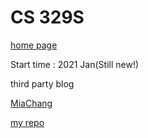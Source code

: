 # CS 329S

[home page](https://stanford-cs329s.github.io/)

Start time : 2021 Jan(Still new!)

third party blog

[MiaChang](https://bymiachang.com/2021/01/19/cs329s-course01-intro-ml-products-01/)

[my repo](https://github.com/YLTsai0609/CS239S_ML_System_Design.git)
